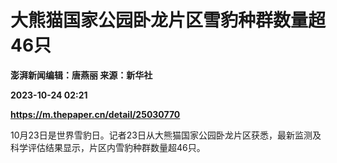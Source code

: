 # 大熊猫国家公园卧龙片区雪豹种群数量超46只
**澎湃新闻编辑：唐燕丽 来源：新华社**

**2023-10-24 02:21**

**https://m.thepaper.cn/detail/25030770**

10月23日是世界雪豹日。记者23日从大熊猫国家公园卧龙片区获悉，最新监测及科学评估结果显示，片区内雪豹种群数量超46只。